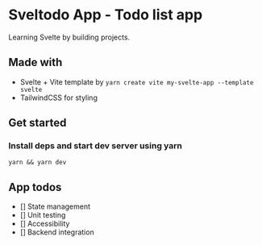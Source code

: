 # Sveltodo App - Todo list app

Learning Svelte by building projects.

## Made with
- Svelte + Vite template by `yarn create vite my-svelte-app --template svelte`
- TailwindCSS for styling

## Get started

### Install deps and start dev server using yarn

```
yarn && yarn dev
```

## App todos

- [] State management
- [] Unit testing
- [] Accessibility
- [] Backend integration
